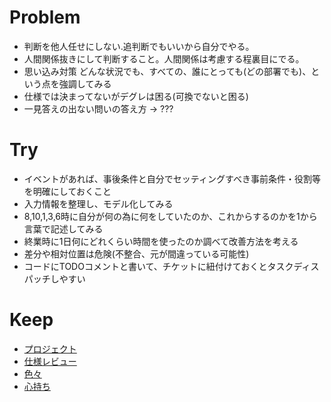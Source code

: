 Problem
===========


* 判断を他人任せにしない.追判断でもいいから自分でやる。
* 人間関係抜きにして判断すること。人間関係は考慮する程裏目にでる。
* 思い込み対策 どんな状況でも、すべての、誰にとっても(どの部署でも)、という点を強調してみる
* 仕様では決まってないがデグレは困る(可換でないと困る)
* 一見答えの出ない問いの答え方 -> ???



Try
===================

* イベントがあれば、事後条件と自分でセッティングすべき事前条件・役割等を明確にしておくこと
* 入力情報を整理し、モデル化してみる
* 8,10,1,3,6時に自分が何の為に何をしていたのか、これからするのかを1から言葉で記述してみる
* 終業時に1日何にどれくらい時間を使ったのか調べて改善方法を考える
* 差分や相対位置は危険(不整合、元が間違っている可能性)
* コードにTODOコメントと書いて、チケットに紐付けておくとタスクディスパッチしやすい



Keep
===================

* [プロジェクト](config/project.md)
* [仕様レビュー](config/spec.md)
* [色々](config/etc.md)
* [心持ち](config/always.md)



